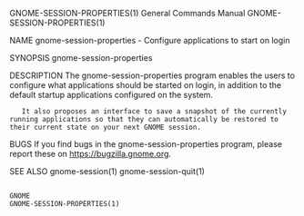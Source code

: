 GNOME-SESSION-PROPERTIES(1)                                                                General Commands Manual                                                                GNOME-SESSION-PROPERTIES(1)

NAME
       gnome-session-properties - Configure applications to start on login

SYNOPSIS
       gnome-session-properties

DESCRIPTION
       The gnome-session-properties program enables the users to configure what applications should be started on login, in addition to the default startup applications configured on the system.

       It also proposes an interface to save a snapshot of the currently running applications so that they can automatically be restored to their current state on your next GNOME session.

BUGS
       If you find bugs in the gnome-session-properties program, please report these on https://bugzilla.gnome.org.

SEE ALSO
       gnome-session(1) gnome-session-quit(1)

                                                                                                    GNOME                                                                         GNOME-SESSION-PROPERTIES(1)

